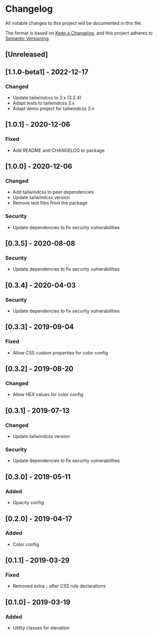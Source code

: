 # Changelog

All notable changes to this project will be documented in this file.

The format is based on [Keep a Changelog](https://keepachangelog.com/en/1.0.0/),
and this project adheres to [Semantic Versioning](https://semver.org/spec/v2.0.0.html).

## [Unreleased]

## [1.1.0-beta1] - 2022-12-17

### Changed

- Update tailwindcss to 3.x (3.2.4)
- Adapt tests to tailwindcss 3.x
- Adapt demo project for tailwindcss 3.x

## [1.0.1] - 2020-12-06

### Fixed

- Add README and CHANGELOG to package

## [1.0.0] - 2020-12-06

### Changed

- Add tailwindcss to peer dependencies
- Update tailwindcss version
- Remove test files from the package

### Security

- Update dependencies to fix security vulnerabilities

## [0.3.5] - 2020-08-08

### Security

- Update dependencies to fix security vulnerabilities

## [0.3.4] - 2020-04-03

### Security

- Update dependencies to fix security vulnerabilities

## [0.3.3] - 2019-09-04

### Fixed

- Allow CSS custom properties for color config

## [0.3.2] - 2019-08-20

### Changed

- Allow HEX values for color config

## [0.3.1] - 2019-07-13

### Changed

- Update tailwindcss version

### Security

- Update dependencies to fix security vulnerabilities

## [0.3.0] - 2019-05-11

### Added

- Opacity config

## [0.2.0] - 2019-04-17

### Added

- Color config

## [0.1.1] - 2019-03-29

### Fixed

- Removed extra `;` after CSS rule declarations

## [0.1.0] - 2019-03-19

### Added

- Utility classes for elevation
